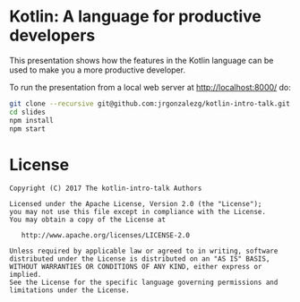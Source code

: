 # Kotlin: A language for productive developers

This presentation shows how the features in the Kotlin language can be used to make you a more productive developer.

To run the presentation from a local web server at [http://localhost:8000/](http://localhost:8000/) do:

```bash
git clone --recursive git@github.com:jrgonzalezg/kotlin-intro-talk.git
cd slides
npm install
npm start
```

# License

    Copyright (C) 2017 The kotlin-intro-talk Authors

    Licensed under the Apache License, Version 2.0 (the "License");
    you may not use this file except in compliance with the License.
    You may obtain a copy of the License at

       http://www.apache.org/licenses/LICENSE-2.0

    Unless required by applicable law or agreed to in writing, software
    distributed under the License is distributed on an "AS IS" BASIS,
    WITHOUT WARRANTIES OR CONDITIONS OF ANY KIND, either express or implied.
    See the License for the specific language governing permissions and
    limitations under the License.
